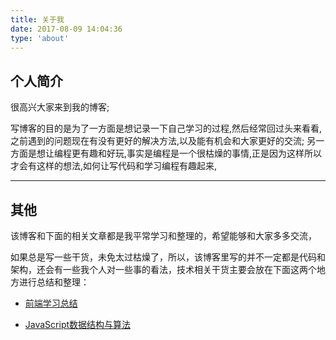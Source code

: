 ```yaml
---
title: 关于我
date: 2017-08-09 14:04:36
type: 'about'
---
```


## 个人简介

很高兴大家来到我的博客;

写博客的目的是为了一方面是想记录一下自己学习的过程,然后经常回过头来看看,之前遇到的问题现在有没有更好的解决方法,以及能有机会和大家更好的交流;
另一方面是想让编程更有趣和好玩,事实是编程是一个很枯燥的事情,正是因为这样所以才会有这样的想法,如何让写代码和学习编程有趣起来,

___

## 其他


该博客和下面的相关文章都是我平常学习和整理的，希望能够和大家多多交流，

如果总是写一些干货，未免太过枯燥了，所以，该博客里写的并不一定都是代码和架构，还会有一些我个人对一些事的看法，技术相关干货主要会放在下面这两个地方进行总结和整理：

- [前端学习总结](https://wangyaxing.cn/summary/)

- [JavaScript数据结构与算法](https://wangyaxing.cn/leetcode/)


